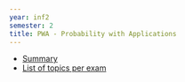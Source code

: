 ```yaml
---
year: inf2
semester: 2
title: PWA - Probability with Applications
---
```


- [Summary](https://github.com/compsoc-edinburgh/bi-pwa)
- [List of topics per exam](https://gist.github.com/neanias/058ac1d64386f240bfc38922e764e8a6)
